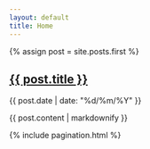 ```yaml
---
layout: default
title: Home
---
```


{% assign post = site.posts.first %}

<section class="post">
  <h1><a href="{{ post.url | relative_url }}">{{ post.title }}</a></h1>
  <p class="post-meta">{{ post.date | date: "%d/%m/%Y" }}</p>
  {{ post.content | markdownify }}
</section>

{% include pagination.html %}
